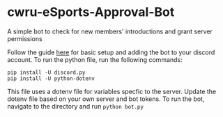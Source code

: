 # cwru-eSports-Approval-Bot
A simple bot to check for new members' introductions and grant server permissions

Follow the guide [here](https://realpython.com/how-to-make-a-discord-bot-python/) for basic setup and adding the bot to your discord account. To run the python file, run the following commands:
```
pip install -U discord.py
pip install -U python-dotenv
```

This file uses a dotenv file for variables specfic to the server. Update the dotenv file based on your own server and bot tokens. To run the bot, navigate to the directory and run `python bot.py`
